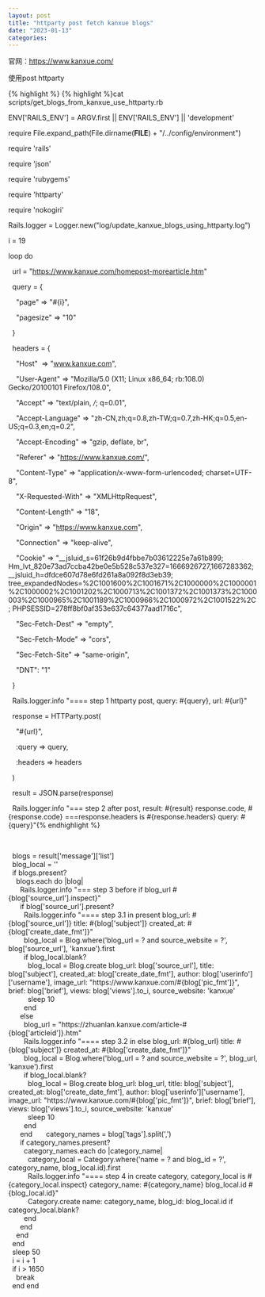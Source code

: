 ```yaml
---
layout: post
title: "httparty post fetch kanxue blogs"
date: "2023-01-13"
categories: 
---
```

<p>官网：<a href="https://www.kanxue.com/">https://www.kanxue.com/</a></p>

<p>使用post httparty</p>

{% highlight %}
{% highlight %}cat scripts/get_blogs_from_kanxue_use_httparty.rb

ENV[&#39;RAILS_ENV&#39;] = ARGV.first || ENV[&#39;RAILS_ENV&#39;] || &#39;development&#39;

require File.expand_path(File.dirname(__FILE__) + &quot;/../config/environment&quot;)

require &#39;rails&#39;

require &#39;json&#39;

require &#39;rubygems&#39;

require &#39;httparty&#39;

require &#39;nokogiri&#39;

Rails.logger = Logger.new(&quot;log/update_kanxue_blogs_using_httparty.log&quot;)

i = 19

loop do

&nbsp; url = &quot;https://www.kanxue.com/homepost-morearticle.htm&quot;

&nbsp; query = {

&nbsp;&nbsp;&nbsp; &quot;page&quot; =&gt; &quot;#{i}&quot;,

&nbsp;&nbsp;&nbsp; &quot;pagesize&quot; =&gt; &quot;10&quot;

&nbsp; }

&nbsp; headers = {

&nbsp;&nbsp;&nbsp; &quot;Host&quot;&nbsp; =&gt; &quot;www.kanxue.com&quot;,

&nbsp;&nbsp;&nbsp; &quot;User-Agent&quot; =&gt; &quot;Mozilla/5.0 (X11; Linux x86_64; rb:108.0) Gecko/20100101 Firefox/108.0&quot;,

&nbsp;&nbsp;&nbsp; &quot;Accept&quot; =&gt; &quot;text/plain, */*; q=0.01&quot;,

&nbsp;&nbsp;&nbsp; &quot;Accept-Language&quot; =&gt; &quot;zh-CN,zh;q=0.8,zh-TW;q=0.7,zh-HK;q=0.5,en-US;q=0.3,en;q=0.2&quot;,

&nbsp;&nbsp;&nbsp; &quot;Accept-Encoding&quot; =&gt; &quot;gzip, deflate, br&quot;,

&nbsp;&nbsp;&nbsp; &quot;Referer&quot; =&gt; &quot;https://www.kanxue.com/&quot;,

&nbsp;&nbsp;&nbsp; &quot;Content-Type&quot; =&gt; &quot;application/x-www-form-urlencoded; charset=UTF-8&quot;,

&nbsp;&nbsp;&nbsp; &quot;X-Requested-With&quot; =&gt; &quot;XMLHttpRequest&quot;,

&nbsp;&nbsp;&nbsp; &quot;Content-Length&quot; =&gt; &quot;18&quot;,

&nbsp;&nbsp;&nbsp; &quot;Origin&quot; =&gt; &quot;https://www.kanxue.com&quot;,

&nbsp;&nbsp;&nbsp; &quot;Connection&quot; =&gt; &quot;keep-alive&quot;,

&nbsp;&nbsp;&nbsp; &quot;Cookie&quot; =&gt; &quot;__jsluid_s=61f26b9d4fbbe7b03612225e7a61b899; Hm_lvt_820e73ad7ccba42be0e5b528c537e327=1666926727,1667283362; __jsluid_h=dfdce607d78e6fd261a8a092f8d3eb39; tree_expandedNodes=%2C1001600%2C1001671%2C1000000%2C1000001%2C1000002%2C1001202%2C1000713%2C1001372%2C1001373%2C1000003%2C1000965%2C1001189%2C1000966%2C1000972%2C1001522%2C; PHPSESSID=278ff8bf0af353e637c64377aad1716c&quot;,

&nbsp;&nbsp;&nbsp; &quot;Sec-Fetch-Dest&quot; =&gt; &quot;empty&quot;,

&nbsp;&nbsp;&nbsp; &quot;Sec-Fetch-Mode&quot; =&gt; &quot;cors&quot;,

&nbsp;&nbsp;&nbsp; &quot;Sec-Fetch-Site&quot; =&gt; &quot;same-origin&quot;,

&nbsp;&nbsp;&nbsp; &quot;DNT&quot;: &quot;1&quot;

&nbsp; }

&nbsp; Rails.logger.info &quot;==== step 1 httparty post, query: #{query}, url: #{url}&quot;

&nbsp; response = HTTParty.post(

&nbsp;&nbsp;&nbsp; &quot;#{url}&quot;,

&nbsp;&nbsp;&nbsp; :query =&gt; query,

&nbsp;&nbsp;&nbsp; :headers =&gt; headers

&nbsp; )

&nbsp; result = JSON.parse(response)

&nbsp; Rails.logger.info &quot;=== step 2 after post, result: #{result} response.code, #{response.code} ===response.headers is #{response.headers} query: #{query}&quot;{% endhighlight %}

<p>&nbsp;</p>

<p>&nbsp; blogs = result[&#39;message&#39;][&#39;list&#39;]<br />
&nbsp; blog_local = &#39;&#39;<br />
&nbsp; if blogs.present?<br />
&nbsp;&nbsp;&nbsp; blogs.each do |blog|<br />
&nbsp;&nbsp;&nbsp;&nbsp;&nbsp; Rails.logger.info &quot;=== step 3 before if blog_url #{blog[&#39;source_url&#39;].inspect}&quot;<br />
&nbsp;&nbsp;&nbsp;&nbsp;&nbsp; if blog[&#39;source_url&#39;].present?<br />
&nbsp;&nbsp;&nbsp;&nbsp;&nbsp;&nbsp;&nbsp; Rails.logger.info &quot;==== step 3.1 in present blog_url: #{blog[&#39;source_url&#39;]} title: #{blog[&#39;subject&#39;]} created_at: #{blog[&#39;create_date_fmt&#39;]}&quot;<br />
&nbsp;&nbsp;&nbsp;&nbsp;&nbsp;&nbsp;&nbsp; blog_local = Blog.where(&#39;blog_url = ? and source_website = ?&#39;, blog[&#39;source_url&#39;], &#39;kanxue&#39;).first<br />
&nbsp;&nbsp;&nbsp;&nbsp;&nbsp;&nbsp;&nbsp; if blog_local.blank?<br />
&nbsp;&nbsp;&nbsp;&nbsp;&nbsp;&nbsp;&nbsp;&nbsp;&nbsp; blog_local = Blog.create blog_url: blog[&#39;source_url&#39;], title: blog[&#39;subject&#39;], created_at: blog[&#39;create_date_fmt&#39;], author: blog[&#39;userinfo&#39;][&#39;username&#39;], image_url: &quot;https://www.kanxue.com/#{blog[&#39;pic_fmt&#39;]}&quot;, brief: blog[&#39;brief&#39;], views: blog[&#39;views&#39;].to_i, source_website: &#39;kanxue&#39;<br />
&nbsp;&nbsp;&nbsp;&nbsp;&nbsp;&nbsp;&nbsp;&nbsp;&nbsp; sleep 10<br />
&nbsp;&nbsp;&nbsp;&nbsp;&nbsp;&nbsp;&nbsp; end<br />
&nbsp;&nbsp;&nbsp;&nbsp;&nbsp; else<br />
&nbsp;&nbsp;&nbsp;&nbsp;&nbsp;&nbsp;&nbsp; blog_url = &quot;https://zhuanlan.kanxue.com/article-#{blog[&#39;articleid&#39;]}.htm&quot;<br />
&nbsp;&nbsp;&nbsp;&nbsp;&nbsp;&nbsp;&nbsp; Rails.logger.info &quot;==== step 3.2 in else blog_url: #{blog_url} title: #{blog[&#39;subject&#39;]} created_at: #{blog[&#39;create_date_fmt&#39;]}&quot;<br />
&nbsp;&nbsp;&nbsp;&nbsp;&nbsp;&nbsp;&nbsp; blog_local = Blog.where(&#39;blog_url = ? and source_website = ?&#39;, blog_url, &#39;kanxue&#39;).first<br />
&nbsp;&nbsp;&nbsp;&nbsp;&nbsp;&nbsp;&nbsp; if blog_local.blank?<br />
&nbsp;&nbsp;&nbsp;&nbsp;&nbsp;&nbsp;&nbsp;&nbsp;&nbsp; blog_local = Blog.create blog_url: blog_url, title: blog[&#39;subject&#39;], created_at: blog[&#39;create_date_fmt&#39;], author: blog[&#39;userinfo&#39;][&#39;username&#39;], image_url: &quot;https://www.kanxue.com/#{blog[&#39;pic_fmt&#39;]}&quot;, brief: blog[&#39;brief&#39;], views: blog[&#39;views&#39;].to_i, source_website: &#39;kanxue&#39;<br />
&nbsp;&nbsp;&nbsp;&nbsp;&nbsp;&nbsp;&nbsp;&nbsp;&nbsp; sleep 10<br />
&nbsp;&nbsp;&nbsp;&nbsp;&nbsp;&nbsp;&nbsp; end<br />
&nbsp;&nbsp;&nbsp;&nbsp;&nbsp; end &nbsp;&nbsp;&nbsp;&nbsp;&nbsp; category_names = blog[&#39;tags&#39;].split(&#39;,&#39;)<br />
&nbsp;&nbsp;&nbsp;&nbsp;&nbsp; if category_names.present?<br />
&nbsp;&nbsp;&nbsp;&nbsp;&nbsp;&nbsp;&nbsp; category_names.each do |category_name|<br />
&nbsp;&nbsp;&nbsp;&nbsp;&nbsp;&nbsp;&nbsp;&nbsp;&nbsp; category_local = Category.where(&#39;name = ? and blog_id = ?&#39;, category_name, blog_local.id).first<br />
&nbsp;&nbsp;&nbsp;&nbsp;&nbsp;&nbsp;&nbsp;&nbsp;&nbsp; Rails.logger.info &quot;==== step 4 in create category, category_local is #{category_local.inspect} category_name: #{category_name} blog_local.id #{blog_local.id}&quot;<br />
&nbsp;&nbsp;&nbsp;&nbsp;&nbsp;&nbsp;&nbsp;&nbsp;&nbsp; Category.create name: category_name, blog_id: blog_local.id if category_local.blank?<br />
&nbsp;&nbsp;&nbsp;&nbsp;&nbsp;&nbsp;&nbsp; end<br />
&nbsp;&nbsp;&nbsp;&nbsp;&nbsp; end<br />
&nbsp;&nbsp;&nbsp; end<br />
&nbsp; end<br />
&nbsp; sleep 50<br />
&nbsp; i = i + 1<br />
&nbsp; if i &gt; 1650<br />
&nbsp;&nbsp;&nbsp; break<br />
&nbsp; end end</p>

<p>&nbsp;</p>


